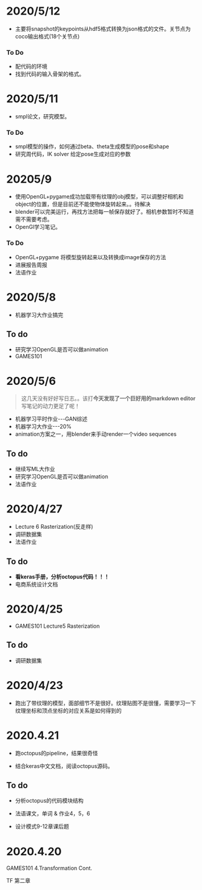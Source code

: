 # 2020/5/12

* 主要将snapshot的keypoints从hdf5格式转换为json格式的文件。关节点为coco输出格式(18个关节点)

### To Do

* 配代码的环境
* 找到代码的输入骨架的格式。



# 2020/5/11

* smpl论文，研究模型。

### To Do

- smpl模型的操作，如何通过beta、theta生成模型的pose和shape
- 研究周代码，IK solver 给定pose生成对应的参数



# 20205/9

- 使用OpenGL+pygame成功加载带有纹理的obj模型，可以调整好相机和object的位置，但是目前还不能使物体旋转起来。。待解决
- blender可以完美运行，再找方法把每一帧保存就好了。相机参数暂时不知道需不需要考虑。
- OpenGl学习笔记。



### To Do

- OpenGL+pygame 将模型旋转起来以及转换成image保存的方法
- 进展报告周报
- 法语作业



# 2020/5/8

* 机器学习大作业搞完

## To do

* 研究学习OpenGL是否可以做animation
* GAMES101

# 2020/5/6

> 这几天没有好好写日志。。该打**今天发现了一个巨好用的markdown editor** 写笔记的动力更足了呢！

* 机器学习平时作业---GAN综述
* 机器学习大作业---20%
* animation方案之一，用blender来手动render一个video sequences

## To do

* 继续写ML大作业
* 研究学习OpenGL是否可以做animation
* 法语作业

# 2020/4/27

* Lecture 6 Rasterization(反走样)
* 调研数据集
* 法语作业

## To do

* **看keras手册，分析octopus代码！！！**
* 电商系统设计文档

# 2020/4/25

* GAMES101 Lecture5 Rasterization

## To do

* 调研数据集

# 2020/4/23

* 跑出了带纹理的模型，面部细节不是很好。纹理贴图不是很懂，需要学习一下纹理坐标和顶点坐标的对应关系是如何得到的

# 2020.4.21

* 跑octopus的pipeline，结果很奇怪

* 结合keras中文文档，阅读octopus源码。

## To do

* 分析octopus的代码模块结构

* 法语课文，单词 & 作业4，5，6

* 设计模式9-12章课后题

# 2020.4.20

GAMES101 4.Transformation Cont.

TF 第二章
